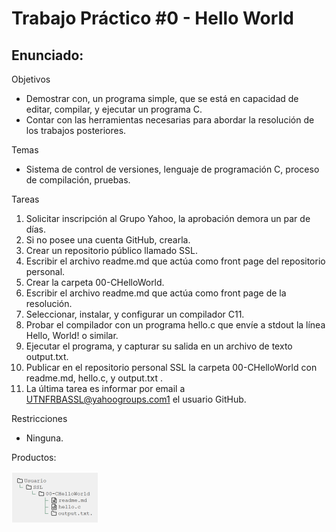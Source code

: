  # Trabajo Práctico #0 - Hello World

## Enunciado: 

Objetivos
* Demostrar con, un programa simple, que se está en capacidad de editar,
compilar, y ejecutar un programa C.
* Contar con las herramientas necesarias para abordar la resolución de los
trabajos posteriores.

Temas
* Sistema de control de versiones, lenguaje de programación C, proceso de
compilación, pruebas.

Tareas
1. Solicitar inscripción al Grupo Yahoo, la aprobación demora un par de días.
2. Si no posee una cuenta GitHub, crearla.
3. Crear un repositorio público llamado SSL.
4. Escribir el archivo readme.md que actúa como front page del repositorio
personal.
5. Crear la carpeta 00-CHelloWorld.
6. Escribir el archivo readme.md que actúa como front page de la resolución.
7. Seleccionar, instalar, y configurar un compilador C11.
8. Probar el compilador con un programa hello.c que envíe a stdout la línea
Hello, World! o similar.
9. Ejecutar el programa, y capturar su salida en un archivo de texto output.txt.
10. Publicar en el repositorio personal SSL la carpeta 00-CHelloWorld con
readme.md, hello.c, y output.txt .
11. La última tarea es informar por email a UTNFRBASSL@yahoogroups.com1
el usuario GitHub.

Restricciones
* Ninguna.

Productos:


![imagen consigna](https://github.com/daimaidana/SSL/blob/master/00-CHelloWorld/imagen%20consigna.png)
